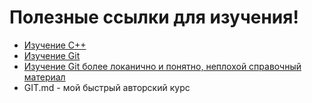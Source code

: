 <h1>Полезные ссылки для изучения!</h1>

- <a href = "https://metanit.com/cpp/">Изучение С++</a>
- <a href = "https://ru.hexlet.io/programs/git-basics-free">Изучение Git</a>
- <a href = "https://www.atlassian.com/ru/git">Изучение Git более локанично и понятно, неплохой справочный материал</a>
- GIT.md - мой быстрый авторский курс